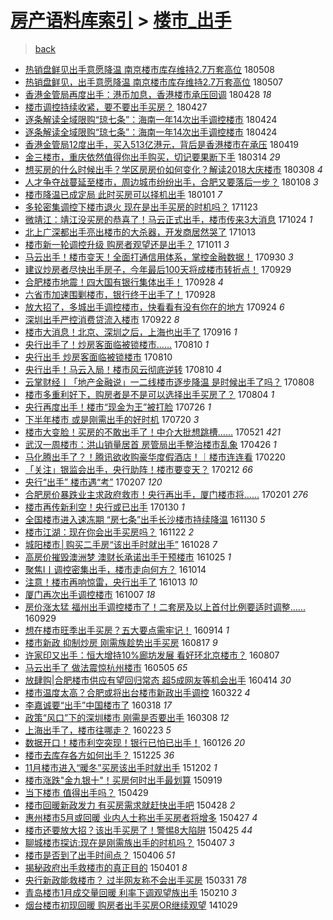 [房产语料库索引](../../README.md)  > [楼市_出手](楼市_出手.md)
====
> [back](../README.md)

- [热销盘鲜见出手意愿降温 南京楼市库存维持2.7万套高位](http://jkwz.applinzi.com/ittc/7100677357318964241.html#%E7%83%AD%E9%94%80%E7%9B%98%E9%B2%9C%E8%A7%81%E5%87%BA%E6%89%8B%E6%84%8F%E6%84%BF%E9%99%8D%E6%B8%A9+%E5%8D%97%E4%BA%AC%E6%A5%BC%E5%B8%82%E5%BA%93%E5%AD%98%E7%BB%B4%E6%8C%812.7%E4%B8%87%E5%A5%97%E9%AB%98%E4%BD%8D) 180508  
- [热销盘鲜见，出手意愿降温 南京楼市库存维持2.7万套高位](http://jkwz.applinzi.com/ittc/7100473992437842955.html#%E7%83%AD%E9%94%80%E7%9B%98%E9%B2%9C%E8%A7%81%EF%BC%8C%E5%87%BA%E6%89%8B%E6%84%8F%E6%84%BF%E9%99%8D%E6%B8%A9+%E5%8D%97%E4%BA%AC%E6%A5%BC%E5%B8%82%E5%BA%93%E5%AD%98%E7%BB%B4%E6%8C%812.7%E4%B8%87%E5%A5%97%E9%AB%98%E4%BD%8D) 180507  
- [香港金管局再度出手：港币加息，香港楼市承压回调](http://jkwz.applinzi.com/ittc/7096996591795962890.html#%E9%A6%99%E6%B8%AF%E9%87%91%E7%AE%A1%E5%B1%80%E5%86%8D%E5%BA%A6%E5%87%BA%E6%89%8B%EF%BC%9A%E6%B8%AF%E5%B8%81%E5%8A%A0%E6%81%AF%EF%BC%8C%E9%A6%99%E6%B8%AF%E6%A5%BC%E5%B8%82%E6%89%BF%E5%8E%8B%E5%9B%9E%E8%B0%83) 180428 *18* 
- [楼市调控持续收紧，要不要出手买房？](http://jkwz.applinzi.com/ittc/7096700596302382091.html#%E6%A5%BC%E5%B8%82%E8%B0%83%E6%8E%A7%E6%8C%81%E7%BB%AD%E6%94%B6%E7%B4%A7%EF%BC%8C%E8%A6%81%E4%B8%8D%E8%A6%81%E5%87%BA%E6%89%8B%E4%B9%B0%E6%88%BF%EF%BC%9F) 180427  
- [逐条解读全域限购“琼七条”：海南一年14次出手调控楼市](http://jkwz.applinzi.com/ittc/7095462539557340171.html#%E9%80%90%E6%9D%A1%E8%A7%A3%E8%AF%BB%E5%85%A8%E5%9F%9F%E9%99%90%E8%B4%AD%E2%80%9C%E7%90%BC%E4%B8%83%E6%9D%A1%E2%80%9D%EF%BC%9A%E6%B5%B7%E5%8D%97%E4%B8%80%E5%B9%B414%E6%AC%A1%E5%87%BA%E6%89%8B%E8%B0%83%E6%8E%A7%E6%A5%BC%E5%B8%82) 180424  
- [逐条解读全域限购“琼七条”：海南一年14次出手调控楼市](http://jkwz.applinzi.com/ittc/7095453670655394833.html#%E9%80%90%E6%9D%A1%E8%A7%A3%E8%AF%BB%E5%85%A8%E5%9F%9F%E9%99%90%E8%B4%AD%E2%80%9C%E7%90%BC%E4%B8%83%E6%9D%A1%E2%80%9D%EF%BC%9A%E6%B5%B7%E5%8D%97%E4%B8%80%E5%B9%B414%E6%AC%A1%E5%87%BA%E6%89%8B%E8%B0%83%E6%8E%A7%E6%A5%BC%E5%B8%82) 180424  
- [香港金管局12度出手，买入513亿港元，背后是香港楼市在承压](http://jkwz.applinzi.com/ittc/7093825833888384011.html#%E9%A6%99%E6%B8%AF%E9%87%91%E7%AE%A1%E5%B1%8012%E5%BA%A6%E5%87%BA%E6%89%8B%EF%BC%8C%E4%B9%B0%E5%85%A5513%E4%BA%BF%E6%B8%AF%E5%85%83%EF%BC%8C%E8%83%8C%E5%90%8E%E6%98%AF%E9%A6%99%E6%B8%AF%E6%A5%BC%E5%B8%82%E5%9C%A8%E6%89%BF%E5%8E%8B) 180419  
- [金三楼市，重庆依然值得你出手购买，切记要果断下手](http://jkwz.applinzi.com/ittc/7080088672198460423.html#%E9%87%91%E4%B8%89%E6%A5%BC%E5%B8%82%EF%BC%8C%E9%87%8D%E5%BA%86%E4%BE%9D%E7%84%B6%E5%80%BC%E5%BE%97%E4%BD%A0%E5%87%BA%E6%89%8B%E8%B4%AD%E4%B9%B0%EF%BC%8C%E5%88%87%E8%AE%B0%E8%A6%81%E6%9E%9C%E6%96%AD%E4%B8%8B%E6%89%8B) 180314 *29* 
- [想买房的什么时候出手？学区房房价如何变化？解读2018大庆楼市](http://jkwz.applinzi.com/ittc/7078100474807190544.html#%E6%83%B3%E4%B9%B0%E6%88%BF%E7%9A%84%E4%BB%80%E4%B9%88%E6%97%B6%E5%80%99%E5%87%BA%E6%89%8B%EF%BC%9F%E5%AD%A6%E5%8C%BA%E6%88%BF%E6%88%BF%E4%BB%B7%E5%A6%82%E4%BD%95%E5%8F%98%E5%8C%96%EF%BC%9F%E8%A7%A3%E8%AF%BB2018%E5%A4%A7%E5%BA%86%E6%A5%BC%E5%B8%82) 180308 *4* 
- [人才争夺战蔓延至楼市，周边城市纷纷出手，合肥又要落后一步？](http://jkwz.applinzi.com/ittc/7056174952095417361.html#%E4%BA%BA%E6%89%8D%E4%BA%89%E5%A4%BA%E6%88%98%E8%94%93%E5%BB%B6%E8%87%B3%E6%A5%BC%E5%B8%82%EF%BC%8C%E5%91%A8%E8%BE%B9%E5%9F%8E%E5%B8%82%E7%BA%B7%E7%BA%B7%E5%87%BA%E6%89%8B%EF%BC%8C%E5%90%88%E8%82%A5%E5%8F%88%E8%A6%81%E8%90%BD%E5%90%8E%E4%B8%80%E6%AD%A5%EF%BC%9F) 180108 *3* 
- [楼市降温已成定局 此时买房可以择机出手](http://jkwz.applinzi.com/ittc/7053624358008783888.html#%E6%A5%BC%E5%B8%82%E9%99%8D%E6%B8%A9%E5%B7%B2%E6%88%90%E5%AE%9A%E5%B1%80+%E6%AD%A4%E6%97%B6%E4%B9%B0%E6%88%BF%E5%8F%AF%E4%BB%A5%E6%8B%A9%E6%9C%BA%E5%87%BA%E6%89%8B) 180101 *7* 
- [多轮密集调控下楼市退火 现在是出手买房的时机吗？](http://jkwz.applinzi.com/ittc/7039049442731230224.html#%E5%A4%9A%E8%BD%AE%E5%AF%86%E9%9B%86%E8%B0%83%E6%8E%A7%E4%B8%8B%E6%A5%BC%E5%B8%82%E9%80%80%E7%81%AB+%E7%8E%B0%E5%9C%A8%E6%98%AF%E5%87%BA%E6%89%8B%E4%B9%B0%E6%88%BF%E7%9A%84%E6%97%B6%E6%9C%BA%E5%90%97%EF%BC%9F) 171123  
- [微靖江：靖江没买房的恭喜了！马云正式出手，楼市传来3大消息](http://jkwz.applinzi.com/ittc/7028033594222707729.html#%E5%BE%AE%E9%9D%96%E6%B1%9F%EF%BC%9A%E9%9D%96%E6%B1%9F%E6%B2%A1%E4%B9%B0%E6%88%BF%E7%9A%84%E6%81%AD%E5%96%9C%E4%BA%86%EF%BC%81%E9%A9%AC%E4%BA%91%E6%AD%A3%E5%BC%8F%E5%87%BA%E6%89%8B%EF%BC%8C%E6%A5%BC%E5%B8%82%E4%BC%A0%E6%9D%A53%E5%A4%A7%E6%B6%88%E6%81%AF) 171024 *1* 
- [北上广深都出手亮出楼市的大杀器，开发商居然哭了](http://jkwz.applinzi.com/ittc/7023987169016939536.html#%E5%8C%97%E4%B8%8A%E5%B9%BF%E6%B7%B1%E9%83%BD%E5%87%BA%E6%89%8B%E4%BA%AE%E5%87%BA%E6%A5%BC%E5%B8%82%E7%9A%84%E5%A4%A7%E6%9D%80%E5%99%A8%EF%BC%8C%E5%BC%80%E5%8F%91%E5%95%86%E5%B1%85%E7%84%B6%E5%93%AD%E4%BA%86) 171013  
- [楼市新一轮调控升级 购房者观望还是出手？](http://jkwz.applinzi.com/ittc/7023217533019227153.html#%E6%A5%BC%E5%B8%82%E6%96%B0%E4%B8%80%E8%BD%AE%E8%B0%83%E6%8E%A7%E5%8D%87%E7%BA%A7+%E8%B4%AD%E6%88%BF%E8%80%85%E8%A7%82%E6%9C%9B%E8%BF%98%E6%98%AF%E5%87%BA%E6%89%8B%EF%BC%9F) 171011 *3* 
- [马云出手！楼市变天！全面打通信用体系，掌控金融数据！](http://jkwz.applinzi.com/ittc/7018938212045816849.html#%E9%A9%AC%E4%BA%91%E5%87%BA%E6%89%8B%EF%BC%81%E6%A5%BC%E5%B8%82%E5%8F%98%E5%A4%A9%EF%BC%81%E5%85%A8%E9%9D%A2%E6%89%93%E9%80%9A%E4%BF%A1%E7%94%A8%E4%BD%93%E7%B3%BB%EF%BC%8C%E6%8E%8C%E6%8E%A7%E9%87%91%E8%9E%8D%E6%95%B0%E6%8D%AE%EF%BC%81) 170930 *3* 
- [建议炒房者尽快出手房子，今年最后100天将成楼市转折点！](http://jkwz.applinzi.com/ittc/7018769032348697616.html#%E5%BB%BA%E8%AE%AE%E7%82%92%E6%88%BF%E8%80%85%E5%B0%BD%E5%BF%AB%E5%87%BA%E6%89%8B%E6%88%BF%E5%AD%90%EF%BC%8C%E4%BB%8A%E5%B9%B4%E6%9C%80%E5%90%8E100%E5%A4%A9%E5%B0%86%E6%88%90%E6%A5%BC%E5%B8%82%E8%BD%AC%E6%8A%98%E7%82%B9%EF%BC%81) 170929  
- [合肥楼市地震！四大国有银行集体出手！](http://jkwz.applinzi.com/ittc/7018356530515280912.html#%E5%90%88%E8%82%A5%E6%A5%BC%E5%B8%82%E5%9C%B0%E9%9C%87%EF%BC%81%E5%9B%9B%E5%A4%A7%E5%9B%BD%E6%9C%89%E9%93%B6%E8%A1%8C%E9%9B%86%E4%BD%93%E5%87%BA%E6%89%8B%EF%BC%81) 170928 *4* 
- [六省市加速围剿楼市，银行终于出手了！](http://jkwz.applinzi.com/ittc/7018316054701540368.html#%E5%85%AD%E7%9C%81%E5%B8%82%E5%8A%A0%E9%80%9F%E5%9B%B4%E5%89%BF%E6%A5%BC%E5%B8%82%EF%BC%8C%E9%93%B6%E8%A1%8C%E7%BB%88%E4%BA%8E%E5%87%BA%E6%89%8B%E4%BA%86%EF%BC%81) 170928  
- [放大招了，多城出手调控楼市，快看看有没有你在的地方](http://jkwz.applinzi.com/ittc/7016800700779201552.html#%E6%94%BE%E5%A4%A7%E6%8B%9B%E4%BA%86%EF%BC%8C%E5%A4%9A%E5%9F%8E%E5%87%BA%E6%89%8B%E8%B0%83%E6%8E%A7%E6%A5%BC%E5%B8%82%EF%BC%8C%E5%BF%AB%E7%9C%8B%E7%9C%8B%E6%9C%89%E6%B2%A1%E6%9C%89%E4%BD%A0%E5%9C%A8%E7%9A%84%E5%9C%B0%E6%96%B9) 170924 *6* 
- [深圳出手严控消费贷流入楼市](http://jkwz.applinzi.com/ittc/7016029121069712401.html#%E6%B7%B1%E5%9C%B3%E5%87%BA%E6%89%8B%E4%B8%A5%E6%8E%A7%E6%B6%88%E8%B4%B9%E8%B4%B7%E6%B5%81%E5%85%A5%E6%A5%BC%E5%B8%82) 170922 *8* 
- [楼市大消息！北京、深圳之后，上海也出手了](http://jkwz.applinzi.com/ittc/7013907223108125713.html#%E6%A5%BC%E5%B8%82%E5%A4%A7%E6%B6%88%E6%81%AF%EF%BC%81%E5%8C%97%E4%BA%AC%E3%80%81%E6%B7%B1%E5%9C%B3%E4%B9%8B%E5%90%8E%EF%BC%8C%E4%B8%8A%E6%B5%B7%E4%B9%9F%E5%87%BA%E6%89%8B%E4%BA%86) 170916 *1* 
- [央行出手了！炒房客面临被锁楼市……](http://jkwz.applinzi.com/ittc/7000280247470392337.html#%E5%A4%AE%E8%A1%8C%E5%87%BA%E6%89%8B%E4%BA%86%EF%BC%81%E7%82%92%E6%88%BF%E5%AE%A2%E9%9D%A2%E4%B8%B4%E8%A2%AB%E9%94%81%E6%A5%BC%E5%B8%82%E2%80%A6%E2%80%A6) 170810 *1* 
- [央行出手 炒房客面临被锁楼市](http://jkwz.applinzi.com/ittc/7000164707317842961.html#%E5%A4%AE%E8%A1%8C%E5%87%BA%E6%89%8B+%E7%82%92%E6%88%BF%E5%AE%A2%E9%9D%A2%E4%B8%B4%E8%A2%AB%E9%94%81%E6%A5%BC%E5%B8%82) 170810  
- [央行出手！马云入局！楼市风云彻底逆转](http://jkwz.applinzi.com/ittc/7000154443231003664.html#%E5%A4%AE%E8%A1%8C%E5%87%BA%E6%89%8B%EF%BC%81%E9%A9%AC%E4%BA%91%E5%85%A5%E5%B1%80%EF%BC%81%E6%A5%BC%E5%B8%82%E9%A3%8E%E4%BA%91%E5%BD%BB%E5%BA%95%E9%80%86%E8%BD%AC) 170810 *4* 
- [云掌财经丨「地产金融说」一二线楼市逐步降温 是时候出手了吗？](http://jkwz.applinzi.com/ittc/6999463010434024465.html#%E4%BA%91%E6%8E%8C%E8%B4%A2%E7%BB%8F%E4%B8%A8%E3%80%8C%E5%9C%B0%E4%BA%A7%E9%87%91%E8%9E%8D%E8%AF%B4%E3%80%8D%E4%B8%80%E4%BA%8C%E7%BA%BF%E6%A5%BC%E5%B8%82%E9%80%90%E6%AD%A5%E9%99%8D%E6%B8%A9+%E6%98%AF%E6%97%B6%E5%80%99%E5%87%BA%E6%89%8B%E4%BA%86%E5%90%97%EF%BC%9F) 170808  
- [楼市多重利好下，购房者是不是可以选择出手买房了？](http://jkwz.applinzi.com/ittc/6998054588408923153.html#%E6%A5%BC%E5%B8%82%E5%A4%9A%E9%87%8D%E5%88%A9%E5%A5%BD%E4%B8%8B%EF%BC%8C%E8%B4%AD%E6%88%BF%E8%80%85%E6%98%AF%E4%B8%8D%E6%98%AF%E5%8F%AF%E4%BB%A5%E9%80%89%E6%8B%A9%E5%87%BA%E6%89%8B%E4%B9%B0%E6%88%BF%E4%BA%86%EF%BC%9F) 170804 *1* 
- [央行再度出手！楼市“现金为王”被打脸](http://jkwz.applinzi.com/ittc/6994540033938572304.html#%E5%A4%AE%E8%A1%8C%E5%86%8D%E5%BA%A6%E5%87%BA%E6%89%8B%EF%BC%81%E6%A5%BC%E5%B8%82%E2%80%9C%E7%8E%B0%E9%87%91%E4%B8%BA%E7%8E%8B%E2%80%9D%E8%A2%AB%E6%89%93%E8%84%B8) 170726 *1* 
- [下半年楼市 或是刚需出手的好时机](http://jkwz.applinzi.com/ittc/6992334209845560336.html#%E4%B8%8B%E5%8D%8A%E5%B9%B4%E6%A5%BC%E5%B8%82+%E6%88%96%E6%98%AF%E5%88%9A%E9%9C%80%E5%87%BA%E6%89%8B%E7%9A%84%E5%A5%BD%E6%97%B6%E6%9C%BA) 170720 *3* 
- [楼市大变脸！买房的不敢出手了！中介大批想跳槽……](http://jkwz.applinzi.com/ittc/6970203529921692676.html#%E6%A5%BC%E5%B8%82%E5%A4%A7%E5%8F%98%E8%84%B8%EF%BC%81%E4%B9%B0%E6%88%BF%E7%9A%84%E4%B8%8D%E6%95%A2%E5%87%BA%E6%89%8B%E4%BA%86%EF%BC%81%E4%B8%AD%E4%BB%8B%E5%A4%A7%E6%89%B9%E6%83%B3%E8%B7%B3%E6%A7%BD%E2%80%A6%E2%80%A6) 170521 *421* 
- [武汉一周楼市：洪山销量居首 房管局出手整治楼市乱象](http://jkwz.applinzi.com/ittc/6960860476786344964.html#%E6%AD%A6%E6%B1%89%E4%B8%80%E5%91%A8%E6%A5%BC%E5%B8%82%EF%BC%9A%E6%B4%AA%E5%B1%B1%E9%94%80%E9%87%8F%E5%B1%85%E9%A6%96+%E6%88%BF%E7%AE%A1%E5%B1%80%E5%87%BA%E6%89%8B%E6%95%B4%E6%B2%BB%E6%A5%BC%E5%B8%82%E4%B9%B1%E8%B1%A1) 170426 *1* 
- [马化腾出手了？！腾讯欲收购豪华度假酒店！｜楼市连连看](http://jkwz.applinzi.com/ittc/6936738475708777476.html#%E9%A9%AC%E5%8C%96%E8%85%BE%E5%87%BA%E6%89%8B%E4%BA%86%EF%BC%9F%EF%BC%81%E8%85%BE%E8%AE%AF%E6%AC%B2%E6%94%B6%E8%B4%AD%E8%B1%AA%E5%8D%8E%E5%BA%A6%E5%81%87%E9%85%92%E5%BA%97%EF%BC%81%EF%BD%9C%E6%A5%BC%E5%B8%82%E8%BF%9E%E8%BF%9E%E7%9C%8B) 170220  
- [「关注」银监会出手，央行助阵！楼市要变天？](http://jkwz.applinzi.com/ittc/6933823587017556997.html#%E3%80%8C%E5%85%B3%E6%B3%A8%E3%80%8D%E9%93%B6%E7%9B%91%E4%BC%9A%E5%87%BA%E6%89%8B%EF%BC%8C%E5%A4%AE%E8%A1%8C%E5%8A%A9%E9%98%B5%EF%BC%81%E6%A5%BC%E5%B8%82%E8%A6%81%E5%8F%98%E5%A4%A9%EF%BC%9F) 170212 *66* 
- [央行“出手” 楼市遇“考”](http://jkwz.applinzi.com/ittc/6931711003535606788.html#%E5%A4%AE%E8%A1%8C%E2%80%9C%E5%87%BA%E6%89%8B%E2%80%9D+%E6%A5%BC%E5%B8%82%E9%81%87%E2%80%9C%E8%80%83%E2%80%9D) 170207 *120* 
- [合肥房价暴跌业主求政府救市！央行再出手，厦门楼市将……](http://jkwz.applinzi.com/ittc/6929592191289918468.html#%E5%90%88%E8%82%A5%E6%88%BF%E4%BB%B7%E6%9A%B4%E8%B7%8C%E4%B8%9A%E4%B8%BB%E6%B1%82%E6%94%BF%E5%BA%9C%E6%95%91%E5%B8%82%EF%BC%81%E5%A4%AE%E8%A1%8C%E5%86%8D%E5%87%BA%E6%89%8B%EF%BC%8C%E5%8E%A6%E9%97%A8%E6%A5%BC%E5%B8%82%E5%B0%86%E2%80%A6%E2%80%A6) 170201 *276* 
- [楼市再传新利空！央行或已出手](http://jkwz.applinzi.com/ittc/6928883102620582917.html#%E6%A5%BC%E5%B8%82%E5%86%8D%E4%BC%A0%E6%96%B0%E5%88%A9%E7%A9%BA%EF%BC%81%E5%A4%AE%E8%A1%8C%E6%88%96%E5%B7%B2%E5%87%BA%E6%89%8B) 170130 *1* 
- [全国楼市进入速冻期 “房七条”出手长沙楼市持续降温](http://jkwz.applinzi.com/ittc/6906199960139072517.html#%E5%85%A8%E5%9B%BD%E6%A5%BC%E5%B8%82%E8%BF%9B%E5%85%A5%E9%80%9F%E5%86%BB%E6%9C%9F+%E2%80%9C%E6%88%BF%E4%B8%83%E6%9D%A1%E2%80%9D%E5%87%BA%E6%89%8B%E9%95%BF%E6%B2%99%E6%A5%BC%E5%B8%82%E6%8C%81%E7%BB%AD%E9%99%8D%E6%B8%A9) 161130 *5* 
- [楼市江湖：现在你会出手买房吗？](http://jkwz.applinzi.com/ittc/6903085442924020741.html#%E6%A5%BC%E5%B8%82%E6%B1%9F%E6%B9%96%EF%BC%9A%E7%8E%B0%E5%9C%A8%E4%BD%A0%E4%BC%9A%E5%87%BA%E6%89%8B%E4%B9%B0%E6%88%BF%E5%90%97%EF%BC%9F) 161122 *2* 
- [城阳楼市│购买二手房“该出手时就出手”](http://jkwz.applinzi.com/ittc/6894127254883271684.html#%E5%9F%8E%E9%98%B3%E6%A5%BC%E5%B8%82%E2%94%82%E8%B4%AD%E4%B9%B0%E4%BA%8C%E6%89%8B%E6%88%BF%E2%80%9C%E8%AF%A5%E5%87%BA%E6%89%8B%E6%97%B6%E5%B0%B1%E5%87%BA%E6%89%8B%E2%80%9D) 161028 *7* 
- [高房价摧毁澳洲梦 澳财长承诺出手干预楼市](http://jkwz.applinzi.com/ittc/6892842424602199045.html#%E9%AB%98%E6%88%BF%E4%BB%B7%E6%91%A7%E6%AF%81%E6%BE%B3%E6%B4%B2%E6%A2%A6+%E6%BE%B3%E8%B4%A2%E9%95%BF%E6%89%BF%E8%AF%BA%E5%87%BA%E6%89%8B%E5%B9%B2%E9%A2%84%E6%A5%BC%E5%B8%82) 161025 *1* 
- [聚焦Ⅰ丨调控密集出手，楼市走向何方？](http://jkwz.applinzi.com/ittc/6888853665242153988.html#%E8%81%9A%E7%84%A6%E2%85%A0%E4%B8%A8%E8%B0%83%E6%8E%A7%E5%AF%86%E9%9B%86%E5%87%BA%E6%89%8B%EF%BC%8C%E6%A5%BC%E5%B8%82%E8%B5%B0%E5%90%91%E4%BD%95%E6%96%B9%EF%BC%9F) 161014  
- [注意！楼市再响惊雷，央行出手了](http://jkwz.applinzi.com/ittc/6888605549637141509.html#%E6%B3%A8%E6%84%8F%EF%BC%81%E6%A5%BC%E5%B8%82%E5%86%8D%E5%93%8D%E6%83%8A%E9%9B%B7%EF%BC%8C%E5%A4%AE%E8%A1%8C%E5%87%BA%E6%89%8B%E4%BA%86) 161013 *10* 
- [厦门再次出手调控楼市](http://jkwz.applinzi.com/ittc/6886125059055289349.html#%E5%8E%A6%E9%97%A8%E5%86%8D%E6%AC%A1%E5%87%BA%E6%89%8B%E8%B0%83%E6%8E%A7%E6%A5%BC%E5%B8%82) 161007 *18* 
- [房价涨太猛 福州出手调控楼市了！二套房及以上首付比例要适时调整......](http://jkwz.applinzi.com/ittc/6883322965600502789.html#%E6%88%BF%E4%BB%B7%E6%B6%A8%E5%A4%AA%E7%8C%9B+%E7%A6%8F%E5%B7%9E%E5%87%BA%E6%89%8B%E8%B0%83%E6%8E%A7%E6%A5%BC%E5%B8%82%E4%BA%86%EF%BC%81%E4%BA%8C%E5%A5%97%E6%88%BF%E5%8F%8A%E4%BB%A5%E4%B8%8A%E9%A6%96%E4%BB%98%E6%AF%94%E4%BE%8B%E8%A6%81%E9%80%82%E6%97%B6%E8%B0%83%E6%95%B4......) 160929  
- [想在楼市旺季出手买房？五大要点需牢记！](http://jkwz.applinzi.com/ittc/6877640404282901509.html#%E6%83%B3%E5%9C%A8%E6%A5%BC%E5%B8%82%E6%97%BA%E5%AD%A3%E5%87%BA%E6%89%8B%E4%B9%B0%E6%88%BF%EF%BC%9F%E4%BA%94%E5%A4%A7%E8%A6%81%E7%82%B9%E9%9C%80%E7%89%A2%E8%AE%B0%EF%BC%81) 160914 *1* 
- [楼市新政 抑制炒房 刚需族趁势出手买房](http://jkwz.applinzi.com/ittc/6867447178745873413.html#%E6%A5%BC%E5%B8%82%E6%96%B0%E6%94%BF+%E6%8A%91%E5%88%B6%E7%82%92%E6%88%BF+%E5%88%9A%E9%9C%80%E6%97%8F%E8%B6%81%E5%8A%BF%E5%87%BA%E6%89%8B%E4%B9%B0%E6%88%BF) 160817 *9* 
- [许家印又出手：恒大增持10%廊坊发展 看好环北京楼市？](http://jkwz.applinzi.com/ittc/6863535486966170628.html#%E8%AE%B8%E5%AE%B6%E5%8D%B0%E5%8F%88%E5%87%BA%E6%89%8B%EF%BC%9A%E6%81%92%E5%A4%A7%E5%A2%9E%E6%8C%8110%25%E5%BB%8A%E5%9D%8A%E5%8F%91%E5%B1%95+%E7%9C%8B%E5%A5%BD%E7%8E%AF%E5%8C%97%E4%BA%AC%E6%A5%BC%E5%B8%82%EF%BC%9F) 160807  
- [马云出手了 做法震惊杭州楼市](http://jkwz.applinzi.com/ittc/6828743645637116932.html#%E9%A9%AC%E4%BA%91%E5%87%BA%E6%89%8B%E4%BA%86+%E5%81%9A%E6%B3%95%E9%9C%87%E6%83%8A%E6%9D%AD%E5%B7%9E%E6%A5%BC%E5%B8%82) 160505 *65* 
- [放肆购|合肥楼市供应有望回归常态 超5成网友等机会出手](http://jkwz.applinzi.com/ittc/6820890423325099013.html#%E6%94%BE%E8%82%86%E8%B4%AD%7C%E5%90%88%E8%82%A5%E6%A5%BC%E5%B8%82%E4%BE%9B%E5%BA%94%E6%9C%89%E6%9C%9B%E5%9B%9E%E5%BD%92%E5%B8%B8%E6%80%81+%E8%B6%855%E6%88%90%E7%BD%91%E5%8F%8B%E7%AD%89%E6%9C%BA%E4%BC%9A%E5%87%BA%E6%89%8B) 160414 *30* 
- [楼市温度太高？合肥或将出台楼市新政出手调控](http://jkwz.applinzi.com/ittc/6812468230434063364.html#%E6%A5%BC%E5%B8%82%E6%B8%A9%E5%BA%A6%E5%A4%AA%E9%AB%98%EF%BC%9F%E5%90%88%E8%82%A5%E6%88%96%E5%B0%86%E5%87%BA%E5%8F%B0%E6%A5%BC%E5%B8%82%E6%96%B0%E6%94%BF%E5%87%BA%E6%89%8B%E8%B0%83%E6%8E%A7) 160322 *4* 
- [李嘉诚要“出手”中国楼市了](http://jkwz.applinzi.com/ittc/6810996522753721349.html#%E6%9D%8E%E5%98%89%E8%AF%9A%E8%A6%81%E2%80%9C%E5%87%BA%E6%89%8B%E2%80%9D%E4%B8%AD%E5%9B%BD%E6%A5%BC%E5%B8%82%E4%BA%86) 160318 *17* 
- [政策“风口”下的深圳楼市 刚需是否要出手](http://jkwz.applinzi.com/ittc/6807201507975889924.html#%E6%94%BF%E7%AD%96%E2%80%9C%E9%A3%8E%E5%8F%A3%E2%80%9D%E4%B8%8B%E7%9A%84%E6%B7%B1%E5%9C%B3%E6%A5%BC%E5%B8%82+%E5%88%9A%E9%9C%80%E6%98%AF%E5%90%A6%E8%A6%81%E5%87%BA%E6%89%8B) 160308 *12* 
- [上海出手了，楼市往哪走？](http://jkwz.applinzi.com/ittc/6802077755701199876.html#%E4%B8%8A%E6%B5%B7%E5%87%BA%E6%89%8B%E4%BA%86%EF%BC%8C%E6%A5%BC%E5%B8%82%E5%BE%80%E5%93%AA%E8%B5%B0%EF%BC%9F) 160223 *5* 
- [数据开口！楼市利空突现！银行已怕已出手！](http://jkwz.applinzi.com/ittc/6791586177949910020.html#%E6%95%B0%E6%8D%AE%E5%BC%80%E5%8F%A3%EF%BC%81%E6%A5%BC%E5%B8%82%E5%88%A9%E7%A9%BA%E7%AA%81%E7%8E%B0%EF%BC%81%E9%93%B6%E8%A1%8C%E5%B7%B2%E6%80%95%E5%B7%B2%E5%87%BA%E6%89%8B%EF%BC%81) 160126 *20* 
- [楼市去库存各方如何出手？](http://jkwz.applinzi.com/ittc/6779687597114917893.html#%E6%A5%BC%E5%B8%82%E5%8E%BB%E5%BA%93%E5%AD%98%E5%90%84%E6%96%B9%E5%A6%82%E4%BD%95%E5%87%BA%E6%89%8B%EF%BC%9F) 151225 *36* 
- [11月楼市进入“暖冬”买房该出手时就出手](http://jkwz.applinzi.com/ittc/6771271007604311044.html#11%E6%9C%88%E6%A5%BC%E5%B8%82%E8%BF%9B%E5%85%A5%E2%80%9C%E6%9A%96%E5%86%AC%E2%80%9D%E4%B9%B0%E6%88%BF%E8%AF%A5%E5%87%BA%E6%89%8B%E6%97%B6%E5%B0%B1%E5%87%BA%E6%89%8B) 151202 *1* 
- [楼市涨跌&quot;金九银十&quot;！买房何时出手最划算](http://jkwz.applinzi.com/ittc/6743763589124965381.html#%E6%A5%BC%E5%B8%82%E6%B6%A8%E8%B7%8C%26quot%3B%E9%87%91%E4%B9%9D%E9%93%B6%E5%8D%81%26quot%3B%EF%BC%81%E4%B9%B0%E6%88%BF%E4%BD%95%E6%97%B6%E5%87%BA%E6%89%8B%E6%9C%80%E5%88%92%E7%AE%97) 150919  
- [当下楼市 值得出手吗？](http://jkwz.applinzi.com/ittc/547650611409943560.html#%E5%BD%93%E4%B8%8B%E6%A5%BC%E5%B8%82+%E5%80%BC%E5%BE%97%E5%87%BA%E6%89%8B%E5%90%97%EF%BC%9F) 150429  
- [楼市回暖新政发力 有买房需求就赶快出手吧](http://jkwz.applinzi.com/ittc/547650611408416380.html#%E6%A5%BC%E5%B8%82%E5%9B%9E%E6%9A%96%E6%96%B0%E6%94%BF%E5%8F%91%E5%8A%9B+%E6%9C%89%E4%B9%B0%E6%88%BF%E9%9C%80%E6%B1%82%E5%B0%B1%E8%B5%B6%E5%BF%AB%E5%87%BA%E6%89%8B%E5%90%A7) 150428 *2* 
- [惠州楼市5月或回暖 业内人士称出手买房者将增多](http://jkwz.applinzi.com/ittc/547650611406970107.html#%E6%83%A0%E5%B7%9E%E6%A5%BC%E5%B8%825%E6%9C%88%E6%88%96%E5%9B%9E%E6%9A%96+%E4%B8%9A%E5%86%85%E4%BA%BA%E5%A3%AB%E7%A7%B0%E5%87%BA%E6%89%8B%E4%B9%B0%E6%88%BF%E8%80%85%E5%B0%86%E5%A2%9E%E5%A4%9A) 150427 *4* 
- [楼市还要放大招？该出手买房了！警惕8大陷阱](http://jkwz.applinzi.com/ittc/547650611406650089.html#%E6%A5%BC%E5%B8%82%E8%BF%98%E8%A6%81%E6%94%BE%E5%A4%A7%E6%8B%9B%EF%BC%9F%E8%AF%A5%E5%87%BA%E6%89%8B%E4%B9%B0%E6%88%BF%E4%BA%86%EF%BC%81%E8%AD%A6%E6%83%958%E5%A4%A7%E9%99%B7%E9%98%B1) 150425 *44* 
- [聊城楼市探访:现在是刚需族出手的时机吗？](http://jkwz.applinzi.com/ittc/547650611404258457.html#%E8%81%8A%E5%9F%8E%E6%A5%BC%E5%B8%82%E6%8E%A2%E8%AE%BF%3A%E7%8E%B0%E5%9C%A8%E6%98%AF%E5%88%9A%E9%9C%80%E6%97%8F%E5%87%BA%E6%89%8B%E7%9A%84%E6%97%B6%E6%9C%BA%E5%90%97%EF%BC%9F) 150407 *3* 
- [楼市是否到了出手时间点？](http://jkwz.applinzi.com/ittc/547650611403803502.html#%E6%A5%BC%E5%B8%82%E6%98%AF%E5%90%A6%E5%88%B0%E4%BA%86%E5%87%BA%E6%89%8B%E6%97%B6%E9%97%B4%E7%82%B9%EF%BC%9F) 150406 *51* 
- [揭秘政府出手救楼市的真正目的](http://jkwz.applinzi.com/ittc/547650611399975485.html#%E6%8F%AD%E7%A7%98%E6%94%BF%E5%BA%9C%E5%87%BA%E6%89%8B%E6%95%91%E6%A5%BC%E5%B8%82%E7%9A%84%E7%9C%9F%E6%AD%A3%E7%9B%AE%E7%9A%84) 150401 *8* 
- [央行新政能救楼市？ 过半网友称不会出手买房](http://jkwz.applinzi.com/ittc/547650611400753703.html#%E5%A4%AE%E8%A1%8C%E6%96%B0%E6%94%BF%E8%83%BD%E6%95%91%E6%A5%BC%E5%B8%82%EF%BC%9F+%E8%BF%87%E5%8D%8A%E7%BD%91%E5%8F%8B%E7%A7%B0%E4%B8%8D%E4%BC%9A%E5%87%BA%E6%89%8B%E4%B9%B0%E6%88%BF) 150331 *78* 
- [青岛楼市1月成交量回暖 利率下调观望族出手](http://jkwz.applinzi.com/ittc/547650611390781534.html#%E9%9D%92%E5%B2%9B%E6%A5%BC%E5%B8%821%E6%9C%88%E6%88%90%E4%BA%A4%E9%87%8F%E5%9B%9E%E6%9A%96+%E5%88%A9%E7%8E%87%E4%B8%8B%E8%B0%83%E8%A7%82%E6%9C%9B%E6%97%8F%E5%87%BA%E6%89%8B) 150210 *3* 
- [烟台楼市初现回暖 购房者出手买房OR继续观望](http://jkwz.applinzi.com/ittc/547650611379847795.html#%E7%83%9F%E5%8F%B0%E6%A5%BC%E5%B8%82%E5%88%9D%E7%8E%B0%E5%9B%9E%E6%9A%96+%E8%B4%AD%E6%88%BF%E8%80%85%E5%87%BA%E6%89%8B%E4%B9%B0%E6%88%BFOR%E7%BB%A7%E7%BB%AD%E8%A7%82%E6%9C%9B) 141029  
